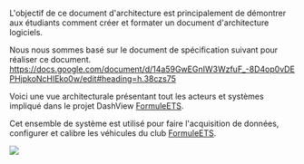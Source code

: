 
L'objectif de ce document d'architecture est principalement de démontrer aux étudiants comment créer et formater un document d'architecture logiciels.

Nous nous sommes basé sur le document de spécification suivant pour réaliser ce document.
https://docs.google.com/document/d/14a59GwEGnIW3WzfuF_-8D4op0vDEPHjpkoNcHlEko0w/edit#heading=h.38czs75

Voici une vue architecturale présentant tout les acteurs et systèmes impliqué dans le projet DashView [FormuleETS](https://formuleets.ca/).

Cet ensemble de système est utilisé pour faire l'acquisition de données, configurer et calibre les véhicules du club [FormuleETS](https://formuleets.ca/).


![](embed:system_landscape_view)

